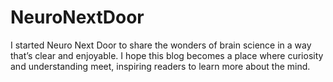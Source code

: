 # NeuroNextDoor
I started Neuro Next Door to share the wonders of brain science in a way that’s clear and enjoyable. I hope this blog becomes a place where curiosity and understanding meet, inspiring readers to learn more about the mind.

